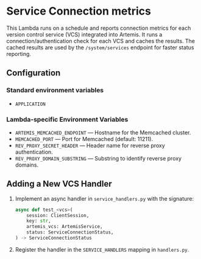 # Service Connection metrics

This Lambda runs on a schedule and reports connection metrics for each version control service (VCS) integrated into Artemis. It runs a connection/authentication check for each VCS and caches the results. The cached results are used by the `/system/services` endpoint for faster status reporting.

## Configuration

### Standard environment variables

-   `APPLICATION`

### Lambda-specific Environment Variables

-   `ARTEMIS_MEMCACHED_ENDPOINT` — Hostname for the Memcached cluster.
-   `MEMCACHED_PORT` — Port for Memcached (default: 11211).
-   `REV_PROXY_SECRET_HEADER` — Header name for reverse proxy authentication.
-   `REV_PROXY_DOMAIN_SUBSTRING` — Substring to identify reverse proxy domains.

## Adding a New VCS Handler

1. Implement an async handler in `service_handlers.py` with the signature:
    ```python
    async def test_<vcs>(
        session: ClientSession,
        key: str,
        artemis_vcs: ArtemisService,
        status: ServiceConnectionStatus,
    ) -> ServiceConnectionStatus
    ```
2. Register the handler in the `SERVICE_HANDLERS` mapping in `handlers.py`.
